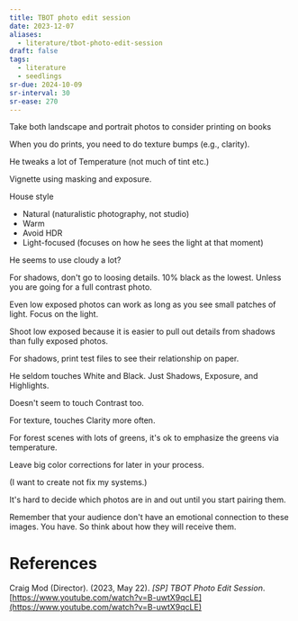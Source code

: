 ```yaml
---
title: TBOT photo edit session
date: 2023-12-07
aliases:
  - literature/tbot-photo-edit-session
draft: false
tags:
  - literature
  - seedlings
sr-due: 2024-10-09
sr-interval: 30
sr-ease: 270
---
```

Take both landscape and portrait photos to consider printing on books

When you do prints, you need to do texture bumps (e.g., clarity).

He tweaks a lot of Temperature (not much of tint etc.)

Vignette using masking and exposure.

House style
- Natural (naturalistic photography, not studio)
- Warm
- Avoid HDR
- Light-focused (focuses on how he sees the light at that moment)

He seems to use cloudy a lot?

For shadows, don't go to loosing details. 10% black as the lowest. Unless you are going for a full contrast photo.

Even low exposed photos can work as long as you see small patches of light. Focus on the light.

Shoot low exposed because it is easier to pull out details from shadows than fully exposed photos.

For shadows, print test files to see their relationship on paper.

He seldom touches White and Black. Just Shadows, Exposure, and Highlights.

Doesn't seem to touch Contrast too.

For texture, touches Clarity more often.

For forest scenes with lots of greens, it's ok to emphasize the greens via temperature.

Leave big color corrections for later in your process.

(I want to create not fix my systems.)

It's hard to decide which photos are in and out until you start pairing them.

Remember that your audience don't have an emotional connection to these images. You have. So think about how they will receive them.

# References

Craig Mod (Director). (2023, May 22). _[SP] TBOT Photo Edit Session_. [https://www.youtube.com/watch?v=B-uwtX9qcLE](https://www.youtube.com/watch?v=B-uwtX9qcLE)
